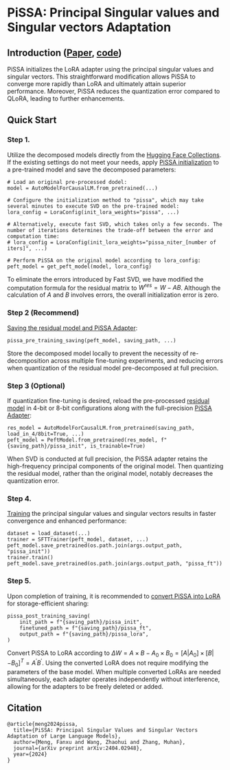 # PiSSA: Principal Singular values and Singular vectors Adaptation
## Introduction ([Paper](https://arxiv.org/abs/2404.02948), [code](https://github.com/GraphPKU/PiSSA))
PiSSA initializes the LoRA adapter using the principal singular values and singular vectors. This straightforward modification allows PiSSA to converge more rapidly than LoRA and ultimately attain superior performance. Moreover, PiSSA reduces the quantization error compared to QLoRA, leading to further enhancements.

## Quick Start
### Step 1. 
Utilize the decomposed models directly from the [Hugging Face Collections](https://huggingface.co/collections/fxmeng/pissa-661ce700721235e542a5d7a8).
If the existing settings do not meet your needs, apply [PiSSA initialization](https://github.com/fxmeng/peft/blob/606a69279480bbdea847f4e5247804bdf7e6b898/examples/pissa_finetuning/pissa_finetuning.py#L85-L103) to a pre-trained model and save the decomposed parameters:

```
# Load an original pre-processed dodel:
model = AutoModelForCausalLM.from_pretrained(...)

# Configure the initialization method to "pissa", which may take several minutes to execute SVD on the pre-trained model:
lora_config = LoraConfig(init_lora_weights="pissa", ...) 

# Alternatively, execute fast SVD, which takes only a few seconds. The number of iterations determines the trade-off between the error and computation time:
# lora_config = LoraConfig(init_lora_weights="pissa_niter_[number of iters]", ...) 

# Perform PiSSA on the original model according to lora_config:
peft_model = get_peft_model(model, lora_config)
```
To eliminate the errors introduced by Fast SVD, we have modified the computation formula for the residual matrix to $W^{res} = W - AB$. Although the calculation of $A$ and $B$ involves errors, the overall initialization error is zero.

### Step 2 (Recommend)
[Saving the residual model and PiSSA Adapter](https://github.com/fxmeng/peft/blob/51161a52cac3a736d931d90e676b24a32c4f8cd6/src/peft/utils/pissa_utils.py#L27-L51):
```
pissa_pre_training_saving(peft_model, saving_path, ...)
```
Store the decomposed model locally to prevent the necessity of re-decomposition across multiple fine-tuning experiments, and reducing errors when quantization of the residual model pre-decomposed at full precision.

### Step 3 (Optional)
If quantization fine-tuning is desired, reload the pre-processed [residual model](https://github.com/fxmeng/peft/blob/606a69279480bbdea847f4e5247804bdf7e6b898/examples/pissa_finetuning/pissa_finetuning.py#L107-L116) in 4-bit or 8-bit configurations along with the full-precision [PiSSA Adapter](https://github.com/fxmeng/peft/blob/606a69279480bbdea847f4e5247804bdf7e6b898/examples/pissa_finetuning/pissa_finetuning.py#L122):
```
res_model = AutoModelForCausalLM.from_pretrained(saving_path, load_in_4/8bit=True, ...)
peft_model = PeftModel.from_pretrained(res_model, f"{saving_path}/pissa_init", is_trainable=True)
```
When SVD is conducted at full precision, the PiSSA adapter retains the high-frequency principal components of the original model. 
Then quantizing the residual model, rather than the original model, notably decreases the quantization error.

### Step 4. 
[Training](https://github.com/fxmeng/peft/blob/51161a52cac3a736d931d90e676b24a32c4f8cd6/examples/pissa_finetuning/pissa_finetuning.py#L131-L139) the principal singular values and singular vectors results in faster convergence and enhanced performance:
```
dataset = load_dataset(...)
trainer = SFTTrainer(peft_model, dataset, ...)
peft_model.save_pretrained(os.path.join(args.output_path, "pissa_init"))
trainer.train()
peft_model.save_pretrained(os.path.join(args.output_path, "pissa_ft"))
```

### Step 5. 
Upon completion of training, it is recommended to [convert PiSSA into LoRA](https://github.com/fxmeng/peft/blob/51161a52cac3a736d931d90e676b24a32c4f8cd6/src/peft/utils/pissa_utils.py#L60-L99) for storage-efficient sharing:


```
pissa_post_training_saving(
    init_path = f"{saving_path}/pissa_init",
    finetuned_path = f"{saving_path}/pissa_ft",
    output_path = f"{saving_path}/pissa_lora",
)
```
Convert PiSSA to LoRA according to $\Delta W = A \times B - A_0 \times B_0 =  [A | A_0] \times [B | -B_0]^T=A^{'}B^{'}$.
Using the converted LoRA does not require modifying the parameters of the base model. When multiple converted LoRAs are needed simultaneously, each adapter operates independently without interference, allowing for the adapters to be freely deleted or added.

## Citation
```
@article{meng2024pissa,
  title={PiSSA: Principal Singular Values and Singular Vectors Adaptation of Large Language Models},
  author={Meng, Fanxu and Wang, Zhaohui and Zhang, Muhan},
  journal={arXiv preprint arXiv:2404.02948},
  year={2024}
}
```